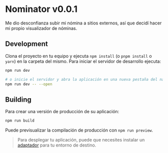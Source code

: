 # Nominator v0.0.1

Me dio desconfianza subir mi nómina a sitios externos, así que decidí hacer mi propio visualizador de nóminas.

## Development

Clona el proyecto en tu equipo y ejecuta `npm install` (o `pnpm install` o `yarn`) en la carpeta del mismo. Para iniciar el servidor de desarrollo ejecuta:

```bash
npm run dev

# o inicie el servidor y abra la aplicación en una nueva pestaña del navegador
npm run dev -- --open
```

## Building

Para crear una versión de producción de su aplicación:

```bash
npm run build
```

Puede previsualizar la compilación de producción con `npm run preview`.

> Para desplegar tu aplicación, puede que necesites instalar un [adaptador](https://kit.svelte.dev/docs/adapters) para tu entorno de destino.
